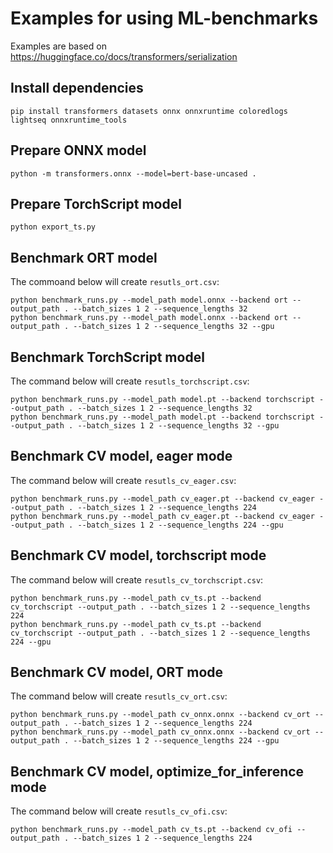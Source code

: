 # Examples for using ML-benchmarks
Examples are based on https://huggingface.co/docs/transformers/serialization

## Install dependencies

    pip install transformers datasets onnx onnxruntime coloredlogs lightseq onnxruntime_tools

## Prepare ONNX model

    python -m transformers.onnx --model=bert-base-uncased .

## Prepare TorchScript model

    python export_ts.py

## Benchmark ORT model
The commoand below will create `resutls_ort.csv`:

    python benchmark_runs.py --model_path model.onnx --backend ort --output_path . --batch_sizes 1 2 --sequence_lengths 32
    python benchmark_runs.py --model_path model.onnx --backend ort --output_path . --batch_sizes 1 2 --sequence_lengths 32 --gpu

## Benchmark TorchScript model
The command below will create `resutls_torchscript.csv`:

    python benchmark_runs.py --model_path model.pt --backend torchscript --output_path . --batch_sizes 1 2 --sequence_lengths 32
    python benchmark_runs.py --model_path model.pt --backend torchscript --output_path . --batch_sizes 1 2 --sequence_lengths 32 --gpu

## Benchmark CV model, eager mode
The command below will create `resutls_cv_eager.csv`:

    python benchmark_runs.py --model_path cv_eager.pt --backend cv_eager --output_path . --batch_sizes 1 2 --sequence_lengths 224
    python benchmark_runs.py --model_path cv_eager.pt --backend cv_eager --output_path . --batch_sizes 1 2 --sequence_lengths 224 --gpu

## Benchmark CV model, torchscript mode
The command below will create `resutls_cv_torchscript.csv`:

    python benchmark_runs.py --model_path cv_ts.pt --backend cv_torchscript --output_path . --batch_sizes 1 2 --sequence_lengths 224
    python benchmark_runs.py --model_path cv_ts.pt --backend cv_torchscript --output_path . --batch_sizes 1 2 --sequence_lengths 224 --gpu

## Benchmark CV model, ORT mode
The command below will create `resutls_cv_ort.csv`:

    python benchmark_runs.py --model_path cv_onnx.onnx --backend cv_ort --output_path . --batch_sizes 1 2 --sequence_lengths 224
    python benchmark_runs.py --model_path cv_onnx.onnx --backend cv_ort --output_path . --batch_sizes 1 2 --sequence_lengths 224 --gpu

## Benchmark CV model, optimize_for_inference mode
The command below will create `resutls_cv_ofi.csv`:

    python benchmark_runs.py --model_path cv_ts.pt --backend cv_ofi --output_path . --batch_sizes 1 2 --sequence_lengths 224
